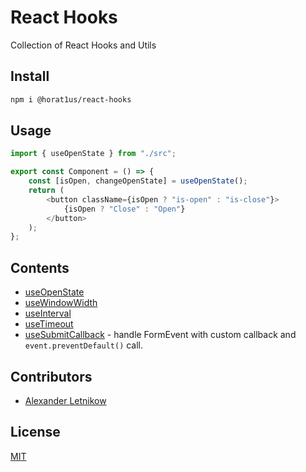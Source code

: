 # React Hooks
Collection of React Hooks and Utils

## Install
```bash
npm i @horat1us/react-hooks
```

## Usage
```typescript jsx
import { useOpenState } from "./src";

export const Component = () => {
    const [isOpen, changeOpenState] = useOpenState();
    return (
        <button className={isOpen ? "is-open" : "is-close"}>
            {isOpen ? "Close" : "Open"}
        </button>
    );
};
```

## Contents
- [useOpenState](./src/use-open-state.ts)
- [useWindowWidth](./src/use-window-width.ts)
- [useInterval](./src/use-interval.ts)
- [useTimeout](./src/use-timeout.ts)
- [useSubmitCallback](./src/use-submit-callback.ts) - handle FormEvent with custom callback
and `event.preventDefault()` call.

## Contributors
- [Alexander <Horat1us> Letnikow](https://github.com/Horat1us)

## License
[MIT](./LICENSE)
